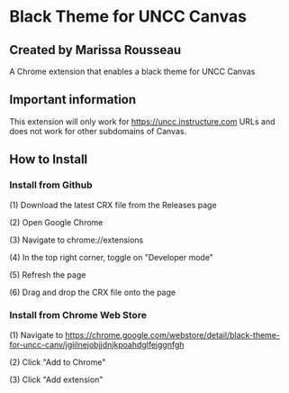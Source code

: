 # Black Theme for UNCC Canvas
## Created by Marissa Rousseau
 A Chrome extension that enables a black theme for UNCC Canvas
 ## Important information
This extension will only work for https://uncc.instructure.com URLs and does not work for other subdomains of Canvas. 

 ## How to Install
 ### Install from Github
 (1) Download the latest CRX file from the Releases page
 
 (2) Open Google Chrome
 
 (3) Navigate to chrome://extensions
 
 (4) In the top right corner, toggle on "Developer mode"
 
 (5) Refresh the page
 
 (6) Drag and drop the CRX file onto the page
 ### Install from Chrome Web Store
 (1) Navigate to https://chrome.google.com/webstore/detail/black-theme-for-uncc-canv/jgiilnejobjjdnjkpoahdglfejggnfgh
 
 (2) Click "Add to Chrome"
 
 (3) Click "Add extension"
